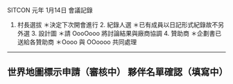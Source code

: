 SITCON 元年 	1月14日	會議記錄	
1. 村長選拔
		＊決定下次開會進行
	2. 紀錄人選
		＊已有成員以日記形式紀錄故不另外選
	3. 設計圖
		＊請 OooOooo 將討論結果與廠商協調
	4. 贊助商
		＊企劃書已送給各贊助商
		＊Oooo 與 OOoooo 共同處理
-------------------------------------------------------
世界地圖標示申請（審核中）
	夥伴名單確認（填寫中）
-------------------------------------------------------